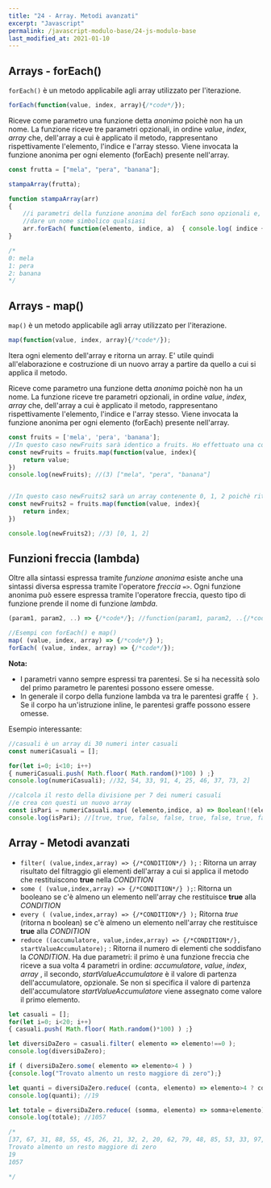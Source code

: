 ```yaml
---
title: "24 - Array. Metodi avanzati"
excerpt: "Javascript"
permalink: /javascript-modulo-base/24-js-modulo-base
last_modified_at: 2021-01-10
---
```


## Arrays - forEach()
`forEach()` è un metodo applicabile agli array utilizzato per l'iterazione.

```js
forEach(function(value, index, array){/*code*/});
```
Riceve come parametro una funzione detta *anonima* poichè non ha un nome. La funzione riceve tre parametri opzionali, in ordine *value*, *index*, *array* che, dell'array a cui è applicato il metodo, rappresentano rispettivamente l'elemento, l'indice e l'array stesso. Viene invocata la funzione anonima per ogni elemento (forEach) presente nell'array. 


```js
const frutta = ["mela", "pera", "banana"];       

stampaArray(frutta);

function stampaArray(arr)
{
    //i parametri della funzione anonima del forEach sono opzionali e, essendo parametri posso
    //dare un nome simbolico qualsiasi
    arr.forEach( function(elemento, indice, a)  { console.log( indice + ": " + a[indice] ); } );
}

/*
0: mela
1: pera
2: banana
*/
```

## Arrays - map()
`map()` è un metodo applicabile agli array utilizzato per l'iterazione.

```js
map(function(value, index, array){/*code*/});
```

Itera ogni elemento dell'array e ritorna un array. E' utile quindi all'elaborazione e costruzione di un nuovo array a partire da quello a cui si applica il metodo.

Riceve come parametro una funzione detta *anonima* poichè non ha un nome. La funzione riceve tre parametri opzionali, in ordine *value*, *index*, *array* che, dell'array a cui è applicato il metodo, rappresentano rispettivamente l'elemento, l'indice e l'array stesso. Viene invocata la funzione anonima per ogni elemento (forEach) presente nell'array. 

```js
const fruits = ['mela', 'pera', 'banana'];
//In questo caso newFruits sarà identico a fruits. Ho effettuato una copia
const newFruits = fruits.map(function(value, index){
    return value;
})
console.log(newFruits); //(3) ["mela", "pera", "banana"]


//In questo caso newFruits2 sarà un array contenente 0, 1, 2 poichè ritorna l'indice
const newFruits2 = fruits.map(function(value, index){
    return index;
})

console.log(newFruits2); //3) [0, 1, 2]
```

## Funzioni freccia (lambda)

Oltre alla sintassi espressa tramite *funzione anonima* esiste anche una sintassi diversa espressa tramite l'operatore *freccia* `=>`. Ogni funzione anonima può essere espressa tramite l'operatore freccia, questo tipo di funzione prende il nome di funzione *lambda*.

```js
(param1, param2, ..) => {/*code*/}; //function(param1, param2, ..{/*code*/}

//Esempi con forEach() e map()
map( (value, index, array) => {/*code*/} );
forEach( (value, index, array) => {/*code*/});
```
**Nota:**
- I parametri vanno sempre espressi tra parentesi. Se si ha necessità solo del primo parametro le parentesi possono essere omesse.
- In generale il corpo della funzione lambda va tra le parentesi graffe `{ }`. Se il corpo ha un'istruzione inline, le parentesi graffe possono essere omesse.

Esempio interessante:

```js
//casuali è un array di 30 numeri inter casuali
const numeriCasuali = [];

for(let i=0; i<10; i++)
{ numeriCasuali.push( Math.floor( Math.random()*100) ) ;}
console.log(numeriCasuali); //32, 54, 33, 91, 4, 25, 46, 37, 73, 2]

//calcola il resto della divisione per 7 dei numeri casuali
//e crea con questi un nuovo array
const isPari = numeriCasuali.map( (elemento,indice, a) => Boolean(!(elemento%2)) );
console.log(isPari); //[true, true, false, false, true, false, true, false, false, true]
```

## Array - Metodi avanzati

- `filter( (value,index,array) => {/*CONDITION*/} );` : Ritorna un array risultato del filtraggio gli elementi dell'array a cui si applica il metodo che restituiscono **true** nella *CONDITION*
- `some ( (value,index,array) => {/*CONDITION*/} );`: Ritorna un booleano se c'è almeno un elemento nell'array che restituisce **true** alla *CONDITION*
- `every ( (value,index,array) => {/*CONDITION*/} );` Ritorna *true* (ritorna n boolean) se c'è almeno un elemento nell'array che restituisce **true** alla *CONDITION*
- `reduce ((accumulatore, value,index,array) => {/*CONDITION*/}, startValueAccumulatore);` : Ritorna il numero di elementi che soddisfano la *CONDITION*. Ha due parametri: il primo è una funzione freccia che riceve a sua volta 4 parametri in ordine: *accumulatore*, *value*, *index*, *array* , il secondo, *startValueAccumulatore* è il valore di partenza dell'accumulatore, opzionale. Se non si specifica il valore di partenza dell'accumulatore *startValueAccumulatore* viene assegnato come valore il primo elemento.


```js
let casuali = [];
for(let i=0; i<20; i++)
{ casuali.push( Math.floor( Math.random()*100) ) ;}

let diversiDaZero = casuali.filter( elemento => elemento!==0 );
console.log(diversiDaZero);

if ( diversiDaZero.some( elemento => elemento>4 ) )
{console.log("Trovato almento un resto maggiore di zero");}

let quanti = diversiDaZero.reduce( (conta, elemento) => elemento>4 ? conta + 1 : conta, 0);
console.log(quanti); //19

let totale = diversiDaZero.reduce( (somma, elemento) => somma+elemento);
console.log(totale); //1057

/*
[37, 67, 31, 88, 55, 45, 26, 21, 32, 2, 20, 62, 79, 48, 85, 53, 33, 97, 92, 84]
Trovato almento un resto maggiore di zero
19
1057

*/
```
